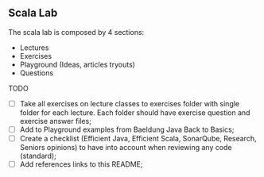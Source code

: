 ## Scala Lab

The scala lab is composed by 4 sections:
 - Lectures
 - Exercises 
 - Playground (Ideas, articles tryouts)
 - Questions

TODO
- [ ] Take all exercises on lecture classes to exercises folder with single folder for each lecture. Each folder should have exercise question and exercise answer files; 
- [ ] Add to Playground examples from Baeldung Java Back to Basics;
- [ ] Create a checklist (Efficient Java, Efficient Scala, SonarQube, Research, Seniors opinions) to have into account when reviewing any code (standard);
- [ ] Add references links to this README;
